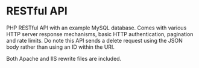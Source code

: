 RESTful API
===========

PHP RESTful API with an example MySQL database. Comes with various HTTP server response mechanisms, basic HTTP 
authentication, pagination and rate limits. Do note this API sends a delete request using the JSON body rather than using an ID within the URI.

Both Apache and IIS rewrite files are included.
